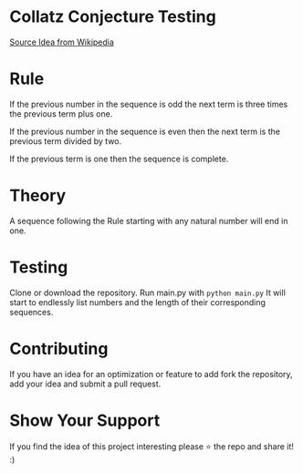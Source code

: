 # Collatz Conjecture Testing

[Source Idea from Wikipedia](https://en.m.wikipedia.org/wiki/Collatz_conjecture)

# Rule
If the previous number in the sequence is odd the next term is three times the previous term plus one.

If the previous number in the sequence is even then the next term is the previous term divided by two.

If the previous term is one then the sequence is complete.


# Theory
A sequence following the Rule starting with any natural number will end in one.

# Testing
Clone or download the repository.
Run main.py with `python main.py`
It will start to endlessly list numbers and the length of their corresponding sequences.

# Contributing
If you have an idea for an optimization or feature to add fork the repository, add your idea and submit a pull request.

# Show Your Support
If you find the idea of this project interesting please ⭐️ the repo and share it! :)